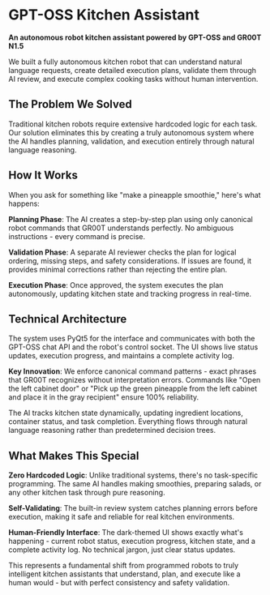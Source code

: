 # GPT-OSS Kitchen Assistant

**An autonomous robot kitchen assistant powered by GPT-OSS and GR00T N1.5**

We built a fully autonomous kitchen robot that can understand natural language requests, create detailed execution plans, validate them through AI review, and execute complex cooking tasks without human intervention.

## The Problem We Solved

Traditional kitchen robots require extensive hardcoded logic for each task. Our solution eliminates this by creating a truly autonomous system where the AI handles planning, validation, and execution entirely through natural language reasoning.

## How It Works

When you ask for something like "make a pineapple smoothie," here's what happens:

**Planning Phase**: The AI creates a step-by-step plan using only canonical robot commands that GR00T understands perfectly. No ambiguous instructions - every command is precise.

**Validation Phase**: A separate AI reviewer checks the plan for logical ordering, missing steps, and safety considerations. If issues are found, it provides minimal corrections rather than rejecting the entire plan.

**Execution Phase**: Once approved, the system executes the plan autonomously, updating kitchen state and tracking progress in real-time.

## Technical Architecture

The system uses PyQt5 for the interface and communicates with both the GPT-OSS chat API and the robot's control socket. The UI shows live status updates, execution progress, and maintains a complete activity log.

**Key Innovation**: We enforce canonical command patterns - exact phrases that GR00T recognizes without interpretation errors. Commands like "Open the left cabinet door" or "Pick up the green pineapple from the left cabinet and place it in the gray recipient" ensure 100% reliability.

The AI tracks kitchen state dynamically, updating ingredient locations, container status, and task completion. Everything flows through natural language reasoning rather than predetermined decision trees.

## What Makes This Special

**Zero Hardcoded Logic**: Unlike traditional systems, there's no task-specific programming. The same AI handles making smoothies, preparing salads, or any other kitchen task through pure reasoning.

**Self-Validating**: The built-in review system catches planning errors before execution, making it safe and reliable for real kitchen environments.

**Human-Friendly Interface**: The dark-themed UI shows exactly what's happening - current robot status, execution progress, kitchen state, and a complete activity log. No technical jargon, just clear status updates.

This represents a fundamental shift from programmed robots to truly intelligent kitchen assistants that understand, plan, and execute like a human would - but with perfect consistency and safety validation.